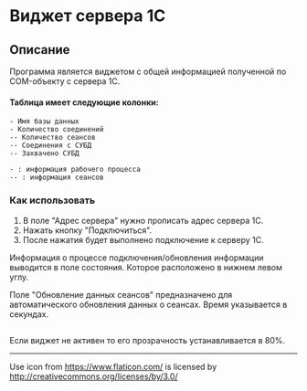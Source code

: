 # Виджет сервера 1С

Описание
---

Программа является виджетом с общей информацией полученной по COM-объекту с сервера 1С.

#### Таблица имеет следующие колонки:
```bsl
- Имя базы данных
- Количество соединений
-- Количество сеансов
-- Соединения с СУБД
-- Захвачено СУБД
```
```bsl
- : информация рабочего процесса
-- : информация сеансов
```

### Как использовать
1. В поле "Адрес сервера" нужно прописать адрес сервера 1С.
2. Нажать кнопку "Подключиться".
3. После нажатия будет выполнено подключение к серверу 1С.

Информация о процессе подключения/обновления информации выводится в поле состояния. Которое расположено в нижнем левом углу.

Поле "Обновление данных сеансов" предназначено для автоматического обновления данных о сеансах. Время указывается в секундах.
## 
Если виджет не активен то его прозрачность устанавливается в 80%.

___

Use icon from https://www.flaticon.com/ is licensed by http://creativecommons.org/licenses/by/3.0/
